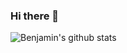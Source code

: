 ### Hi there 👋

![Benjamin's github stats](https://github-readme-stats.vercel.app/api?username=bmacher&include_all_commits=true)
